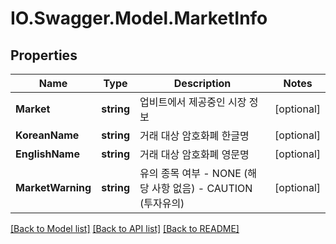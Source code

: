 # IO.Swagger.Model.MarketInfo
## Properties

Name | Type | Description | Notes
------------ | ------------- | ------------- | -------------
**Market** | **string** | 업비트에서 제공중인 시장 정보 | [optional] 
**KoreanName** | **string** | 거래 대상 암호화폐 한글명 | [optional] 
**EnglishName** | **string** | 거래 대상 암호화폐 영문명 | [optional] 
**MarketWarning** | **string** | 유의 종목 여부 - NONE (해당 사항 없음) - CAUTION (투자유의)  | [optional] 

[[Back to Model list]](../README.md#documentation-for-models) [[Back to API list]](../README.md#documentation-for-api-endpoints) [[Back to README]](../README.md)

